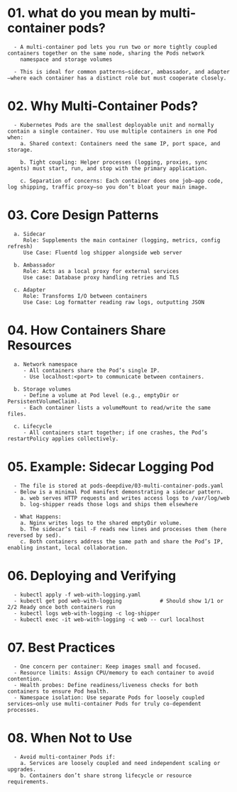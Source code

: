 # 01. what do you mean by multi-container pods?
      - A multi-container pod lets you run two or more tightly coupled containers together on the same node, sharing the Pods network
        namespace and storage volumes
      
      - This is ideal for common patterns—sidecar, ambassador, and adapter—where each container has a distinct role but must cooperate closely.


# 02. Why Multi-Container Pods?
      - Kubernetes Pods are the smallest deployable unit and normally contain a single container. You use multiple containers in one Pod when:
        a. Shared context: Containers need the same IP, port space, and storage.

        b. Tight coupling: Helper processes (logging, proxies, sync agents) must start, run, and stop with the primary application.

        c. Separation of concerns: Each container does one job—app code, log shipping, traffic proxy—so you don’t bloat your main image.


# 03. Core Design Patterns
      a. Sidecar
         Role: Supplements the main container (logging, metrics, config refresh)
         Use Case: Fluentd log shipper alongside web server
      
      b. Ambassador
         Role: Acts as a local proxy for external services
         Use case: Database proxy handling retries and TLS
      
      c. Adapter
         Role: Transforms I/O between containers
         Use Case: Log formatter reading raw logs, outputting JSON


# 04. How Containers Share Resources
      
      a. Network namespace
         - All containers share the Pod’s single IP.
         - Use localhost:<port> to communicate between containers.
      
      b. Storage volumes
         - Define a volume at Pod level (e.g., emptyDir or PersistentVolumeClaim).
         - Each container lists a volumeMount to read/write the same files.
      
      c. Lifecycle
         - All containers start together; if one crashes, the Pod’s restartPolicy applies collectively.


# 05. Example: Sidecar Logging Pod
      - The file is stored at pods-deepdive/03-multi-container-pods.yaml
      - Below is a minimal Pod manifest demonstrating a sidecar pattern.
        a. web serves HTTP requests and writes access logs to /var/log/web
        b. log-shipper reads those logs and ships them elsewhere
      
      - What Happens:
        a. Nginx writes logs to the shared emptyDir volume.
        b. The sidecar’s tail -F reads new lines and processes them (here reversed by sed).
        c. Both containers address the same path and share the Pod’s IP, enabling instant, local collaboration.


# 06. Deploying and Verifying
      - kubectl apply -f web-with-logging.yaml
      - kubectl get pod web-with-logging            # Should show 1/1 or 2/2 Ready once both containers run
      - kubectl logs web-with-logging -c log-shipper
      - kubectl exec -it web-with-logging -c web -- curl localhost


# 07. Best Practices
      - One concern per container: Keep images small and focused.
      - Resource limits: Assign CPU/memory to each container to avoid contention.
      - Health probes: Define readiness/liveness checks for both containers to ensure Pod health.
      - Namespace isolation: Use separate Pods for loosely coupled services—only use multi-container Pods for truly co-dependent processes.


# 08. When Not to Use
      - Avoid multi-container Pods if:
        a. Services are loosely coupled and need independent scaling or upgrades.
        b. Containers don’t share strong lifecycle or resource requirements.
